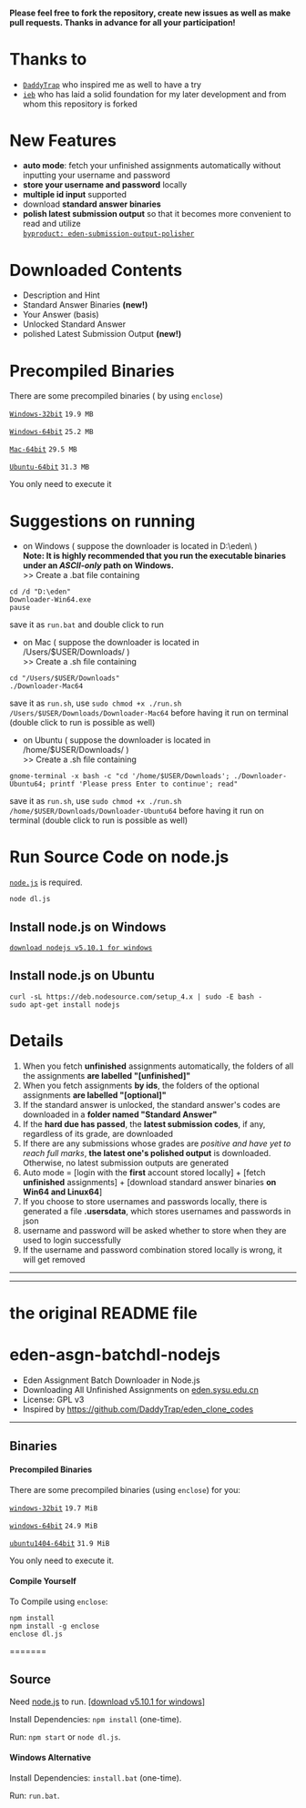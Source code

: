 #### Please feel free to fork the repository, create new issues as well as make pull requests. Thanks in advance for all your participation!

# Thanks to

- [``DaddyTrap``](https://github.com/DaddyTrap/eden_clone_codes) who inspired me as well to have a try
- [``ieb``](https://github.com/iebb/eden-asgn-batchdl-nodejs) who has laid a solid foundation for my later development and from whom this repository is forked

# New Features
 - **auto mode**: fetch your unfinished assignments automatically without inputting your username and password
 - **store your username and password** locally
 - **multiple id input** supported
 - download **standard answer binaries**
 - **polish latest submission output** so that it becomes more convenient to read and utilize  
     [``byproduct: eden-submission-output-polisher``](https://github.com/Mensu/eden-submission-output-polisher)

# Downloaded Contents

- Description and Hint
- Standard Answer Binaries **(new!)**
- Your Answer (basis)
- Unlocked Standard Answer
- polished Latest Submission Output **(new!)**

# Precompiled Binaries

There are some precompiled binaries ( by using ``enclose``)

[``Windows-32bit``](https://github.com/Mensu/eden-asgn-batchdl-nodejs/releases/download/v0.3-alpha.1/Downloader-Win32.exe)
``19.9 MB``

[``Windows-64bit``](https://github.com/Mensu/eden-asgn-batchdl-nodejs/releases/download/v0.3-alpha.1/Downloader-Win64.exe)
``25.2 MB``

[``Mac-64bit``](https://github.com/Mensu/eden-asgn-batchdl-nodejs/releases/download/v0.3-alpha.1/Downloader-Mac64)
``29.5 MB``

[``Ubuntu-64bit``](https://github.com/Mensu/eden-asgn-batchdl-nodejs/releases/download/v0.3-alpha.1/Downloader-Ubuntu64)
``31.3 MB``

You only need to execute it

# Suggestions on running

- on Windows ( suppose the downloader is located in D:\eden\ )  
 **Note: It is highly recommended that you run the executable binaries under an *ASCII-only* path on Windows.**  
\>\> Create a .bat file containing
 
~~~
cd /d "D:\eden"
Downloader-Win64.exe
pause
~~~
save it as ``run.bat`` and double click to run

- on Mac ( suppose the downloader is located in /Users/$USER/Downloads/ )  
\>\> Create a .sh file containing

~~~
cd "/Users/$USER/Downloads"
./Downloader-Mac64
~~~
save it as ``run.sh``, use ``sudo chmod +x ./run.sh /Users/$USER/Downloads/Downloader-Mac64`` before having it run on terminal (double click to run is possible as well)  

- on Ubuntu ( suppose the downloader is located in /home/$USER/Downloads/ )  
\>\> Create a .sh file containing

~~~
gnome-terminal -x bash -c "cd '/home/$USER/Downloads'; ./Downloader-Ubuntu64; printf 'Please press Enter to continue'; read"
~~~
save it as ``run.sh``, use ``sudo chmod +x ./run.sh /home/$USER/Downloads/Downloader-Ubuntu64`` before having it run on terminal (double click to run is possible as well)  

# Run Source Code on node.js

[``node.js``](https://nodejs.org/en/) is required.

~~~
node dl.js
~~~

## Install node.js on Windows

[``download nodejs v5.10.1 for windows``](https://nodejs.org/dist/v5.10.1/node-v5.10.1-x64.msi)

## Install node.js on Ubuntu

~~~
curl -sL https://deb.nodesource.com/setup_4.x | sudo -E bash -
sudo apt-get install nodejs
~~~

# Details

1. When you fetch **unfinished** assignments automatically, the folders of all the assignments **are labelled "[unfinished]"**
2. When you fetch assignments **by ids**, the folders of the optional assignments **are labelled "[optional]"**
3. If the standard answer is unlocked, the standard answer's codes are downloaded in a **folder named "Standard Answer"**
4. If the **hard due has passed**, the **latest submission codes**, if any, regardless of its grade, are downloaded
5. If there are any submissions whose grades are *positive and have yet to reach full marks*, **the  latest one's polished output** is downloaded. Otherwise, no latest submission outputs are generated
6. Auto mode = [login with the **first** account stored locally] + [fetch **unfinished** assignments] + [download standard answer binaries **on Win64 and Linux64**]
7. If you choose to store usernames and passwords locally, there is generated a file **.usersdata**, which stores usernames and passwords in json
  1. username and password will be asked whether to store when they are used to login successfully
  2. If the username and password combination stored locally is wrong, it will get removed


-------

-------

# the original README file

# eden-asgn-batchdl-nodejs

* Eden Assignment Batch Downloader in Node.js
* Downloading All Unfinished Assignments on [eden.sysu.edu.cn](http://eden.sysu.edu.cn/)
* License: GPL v3
* Inspired by https://github.com/DaddyTrap/eden_clone_codes

--------

## Binaries

#### Precompiled Binaries

There are some precompiled binaries (using ``enclose``) for you:

[``windows-32bit``](https://github.com/iebb/eden-asgn-batchdl-nodejs/releases/download/v0.16.4.21/downloader-win32.exe)
``19.7 MiB``

[``windows-64bit``](https://github.com/iebb/eden-asgn-batchdl-nodejs/releases/download/v0.16.4.21/downloader-win64.exe)
``24.9 MiB``

[``ubuntu1404-64bit``](https://github.com/iebb/eden-asgn-batchdl-nodejs/releases/download/v0.16.4.21/downloader-ubuntu64)
``31.9 MiB``

You only need to execute it.

#### Compile Yourself

To Compile using ``enclose``:

	npm install
	npm install -g enclose
	enclose dl.js
	
=======
## Source

Need [node.js](https://nodejs.org/en/ "Node.js") to run. [[download v5.10.1 for windows]](https://nodejs.org/dist/v5.10.1/node-v5.10.1-x64.msi)

Install Dependencies: ``npm install`` (one-time).

Run: ``npm start`` or ``node dl.js``.

#### Windows Alternative

Install Dependencies: ``install.bat`` (one-time).

Run: ``run.bat``.
